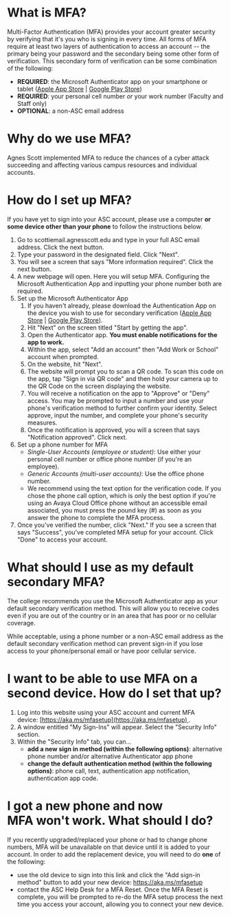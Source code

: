 # What is MFA?

Multi-Factor Authentication (MFA) provides your account greater security by verifying that it's you who is signing in every time. All forms of MFA require at least two layers of authentication to access an account -- the primary being your password and the secondary being some other form of verification. This secondary form of verification can be some combination of the following: 

- **REQUIRED**: the Microsoft Authenticator app on your smartphone or tablet ([Apple App Store](https://apps.apple.com/us/app/microsoft-authenticator/id983156458) | [Google Play Store](https://play.google.com/store/apps/details?id=com.azure.authenticator&hl=en_US&pli=1)) 
- **REQUIRED**: your personal cell number *or* your work number (Faculty and Staff only)
- **OPTIONAL**: a non-ASC email address

# Why do we use MFA?

Agnes Scott implemented MFA to reduce the chances of a cyber attack succeeding and affecting various campus resources and individual accounts.  

# How do I set up MFA? 

If you have yet to sign into your ASC account, please use a computer **or some device other than your phone** to follow the instructions below. 

1. Go to scottiemail.agnesscott.edu and type in your full ASC email address. Click the next button. 
2. Type your password in the designated field. Click "Next".
3. You will see a screen that says "More information required". Click the next button. 
4. A new webpage will open. Here you will setup MFA. Configuring the Microsoft Authentication App and inputting your phone number both are required. 
5. Set up the Microsoft Authenticator App
   1. If you haven't already, please download the Authentication App on the device you wish to use for secondary verification ([Apple App Store](https://apps.apple.com/us/app/microsoft-authenticator/id983156458) | [Google Play Store](https://play.google.com/store/apps/details?id=com.azure.authenticator&hl=en_US&pli=1)).
   2. Hit "Next" on the screen titled "Start by getting the app".
   3. Open the Authenticator app. **You must enable notifications for the app to work.** 
   4. Within the app, select "Add an account" then "Add Work or School" account when prompted.
   5. On the website, hit  "Next".
   6. The website will prompt you to scan a QR code. To scan this code on the app, tap "Sign in via QR code" and then hold your camera up to the QR Code on the screen displaying the website.
   7. You will receive a notification on the app to "Approve" or "Deny" access. You may be prompted to input a number and use your phone's verification method to further confirm your identity. Select approve, input the number, and complete your phone's security measures. 
   8. Once the notification is approved, you will a screen that says "Notification approved". Click next.
6. Set up a phone number for MFA
   - *Single-User Accounts (employee or student)*: Use either your personal cell number or office phone number (if you're an employee). 
   - *Generic Accounts (multi-user accounts)*: Use the office phone number. 
   - We recommend using the text option for the verification code. If you chose the phone call option, which is only the best option if you're using an Avaya Cloud Office phone without an accessible email associated, you must press the pound key (#) as soon as you answer the phone to complete the MFA process. 
7. Once you've verified the number, click "Next." If you see a screen that says "Success", you've completed MFA setup for your account. Click "Done" to access your account. 


# What should I use as my default secondary MFA? 

The college recommends you use the Microsoft Authenticator app as your default secondary verification method. This will allow you to receive codes even if you are out of the country or in an area that has poor or no cellular coverage.

While acceptable, using a phone number or a non-ASC email address as the default secondary verification method can prevent sign-in if you lose access to your phone/personal email or have poor cellular service.


# I want to be able to use MFA on a second device. How do I set that up?

1. Log into this website using your ASC account and current MFA device: [https://aka.ms/mfasetup](https://aka.ms/mfasetup) . 
2. A window entitled "My Sign-Ins" will appear. Select the "Security Info" section. 
3. Within the "Security Info" tab, you can...
   - **add a new sign in method (within the following options)**: alternative phone number and/or alternative Authenticator app phone
   - **change the default authentication method (within the following options)**: phone call, text, authentication app notification, authentication app code.

# I got a new phone and now MFA won't work. What should I do?

If you recently upgraded/replaced your phone or had to change phone numbers, MFA will be unavailable on that device until it is added to your account. In order to add the replacement device, you will need to do **one** of the following:

- use the old device to sign into this link and click the "Add sign-in method" button to add your new device: https://aka.ms/mfasetup
- contact the ASC Help Desk for a MFA Reset. Once the MFA Reset is complete, you will be prompted to re-do the MFA setup process the next time you access your account, allowing you to connect your new device. 

